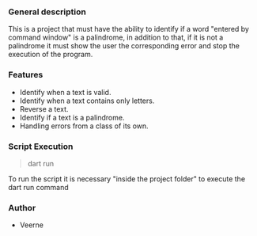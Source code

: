 ### General description

This is a project that must have the ability to identify if a word "entered by command window" is a palindrome, in addition to that, if it is not a palindrome it must show the user the corresponding error and stop the execution of the program.

### Features

- Identify when a text is valid.
- Identify when a text contains only letters.
- Reverse a text.
- Identify if a text is a palindrome.
- Handling errors from a class of its own.

### Script Execution
> dart run

To run the script it is necessary "inside the project folder" to execute the dart run command

### Author
- Veerne